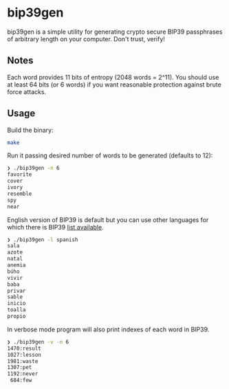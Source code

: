 # bip39gen

bip39gen is a simple utility for generating crypto secure BIP39 passphrases of arbitrary length on your computer.
Don't trust, verify!

## Notes
Each word provides 11 bits of entropy (2048 words = 2^11).
You should use at least 64 bits (or 6 words) if you want reasonable protection against brute force attacks.

## Usage
Build the binary:
```bash
make
```

Run it passing desired number of words to be generated (defaults to 12):
```bash
❯ ./bip39gen -n 6
favorite
cover
ivory
resemble
spy
near
```

English version of BIP39 is default but you can use other languages for which there is BIP39 [list available](https://github.com/bitcoin/bips/tree/master/bip-0039).
```bash
❯ ./bip39gen -l spanish
sala
azote
natal
anemia
búho
vivir
baba
privar
sable
inicio
toalla
propio
```

In verbose mode program will also print indexes of each word in BIP39.
```bash
❯ ./bip39gen -v -n 6
1470:result
1027:lesson
1981:waste
1307:pet
1192:never
 684:few
```
